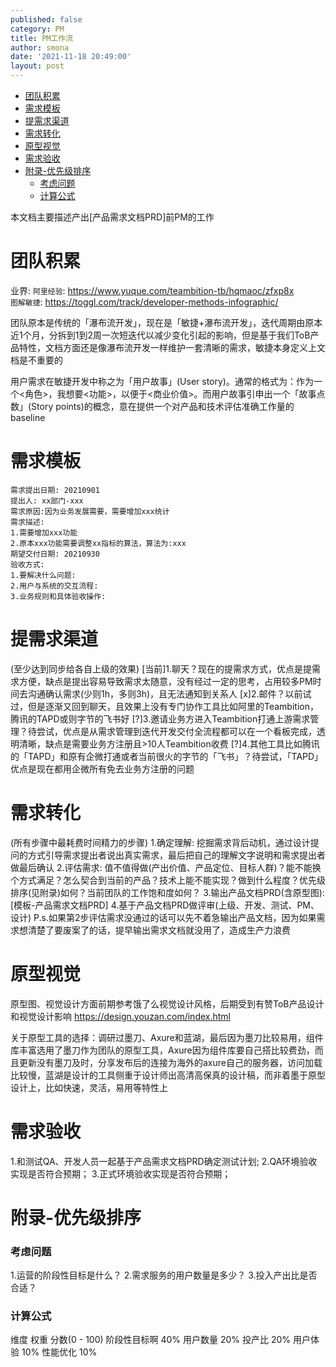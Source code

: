 ```yaml
---
published: false
category: PM
title: PM工作流
author: smona
date: '2021-11-18 20:49:00'
layout: post
---
```


- [团队积累](#团队积累)
- [需求模板](#需求模板)
- [提需求渠道](#提需求渠道)
- [需求转化](#需求转化)
- [原型视觉](#原型视觉)
- [需求验收](#需求验收)
- [附录-优先级排序](#附录-优先级排序)
    - [考虑问题](#考虑问题)
    - [计算公式](#计算公式)

本文档主要描述产出[产品需求文档PRD]前PM的工作

# 团队积累
业界:
`阿里经验`: https://www.yuque.com/teambition-tb/hqmaoc/zfxp8x  
`图解敏捷`: https://toggl.com/track/developer-methods-infographic/

团队原本是传统的「瀑布流开发」，现在是「敏捷+瀑布流开发」，迭代周期由原本近1个月，分拆到1到2周一次短迭代以减少变化引起的影响，但是基于我们ToB产品特性，文档方面还是像瀑布流开发一样维护一套清晰的需求，敏捷本身定义上文档是不重要的

用户需求在敏捷开发中称之为「用户故事」(User story)。通常的格式为：作为一个<角色>，我想要<功能>，以便于<商业价值>。而用户故事引申出一个「故事点数」(Story points)的概念，意在提供一个对产品和技术评估准确工作量的baseline

# 需求模板
```
需求提出日期: 20210901
提出人: xx部门-xxx
需求原因:因为业务发展需要，需要增加xxx统计
需求描述:
1.需要增加xxx功能
2.原本xxx功能需要调整xx指标的算法，算法为:xxx
期望交付日期: 20210930
验收方式:
1.要解决什么问题:
2.用户与系统的交互流程:
3.业务规则和具体验收操作:
```

# 提需求渠道
(至少达到同步给各自上级的效果)
[当前]1.聊天？现在的提需求方式，优点是提需求方便，缺点是提出容易导致需求太随意，没有经过一定的思考，占用较多PM时间去沟通确认需求(少则1h，多则3h)，且无法通知到关系人
[x]2.邮件？以前试过，但是逐渐又回到聊天，且效果上没有专门协作工具比如阿里的Teambition，腾讯的TAPD或则字节的飞书好
[?]3.邀请业务方进入Teambition打通上游需求管理？待尝试，优点是从需求管理到迭代开发交付全流程都可以在一个看板完成，透明清晰，缺点是需要业务方注册且>10人Teambition收费
[?]4.其他工具比如腾讯的「TAPD」和原有企微打通或者当前很火的字节的「飞书」？待尝试，「TAPD」优点是现在都用企微所有免去业务方注册的问题

# 需求转化
(所有步骤中最耗费时间精力的步骤)
1.确定理解: 挖掘需求背后动机，通过设计提问的方式引导需求提出者说出真实需求，最后把自己的理解文字说明和需求提出者做最后确认
2.评估需求: 值不值得做(产出价值、产品定位、目标人群)？能不能换个方式满足？怎么契合到当前的产品？技术上能不能实现？做到什么程度？优先级排序(见附录)如何？当前团队的工作饱和度如何？
3.输出产品文档PRD(含原型图):[模板-产品需求文档PRD]
4.基于产品文档PRD做评审(上级、开发、测试、PM、设计)
P.s.如果第2步评估需求没通过的话可以先不着急输出产品文档，因为如果需求想清楚了要废案了的话，提早输出需求文档就没用了，造成生产力浪费

# 原型视觉
原型图、视觉设计方面前期参考饿了么视觉设计风格，后期受到有赞ToB产品设计和视觉设计影响 https://design.youzan.com/index.html

关于原型工具的选择：调研过墨刀、Axure和蓝湖，最后因为墨刀比较易用，组件库丰富选用了墨刀作为团队的原型工具，Axure因为组件库要自己搭比较费劲，而且更新没有墨刀及时，分享发布后的连接为海外的axure自己的服务器，访问加载比较慢，蓝湖是设计的工具侧重于设计师出高清高保真的设计稿，而非着墨于原型设计上，比如快速，灵活，易用等特性上

# 需求验收
1.和测试QA、开发人员一起基于产品需求文档PRD确定测试计划;
2.QA环境验收实现是否符合预期；
3.正式环境验收实现是否符合预期；

# 附录-优先级排序 

### 考虑问题
1.运营的阶段性目标是什么？
2.需求服务的用户数量是多少？
3.投入产出比是否合适？

### 计算公式
维度 权重 分数(0 - 100)
阶段性目标啊 40%
用户数量 20%
投产比 20%
用户体验 10%
性能优化 10%
